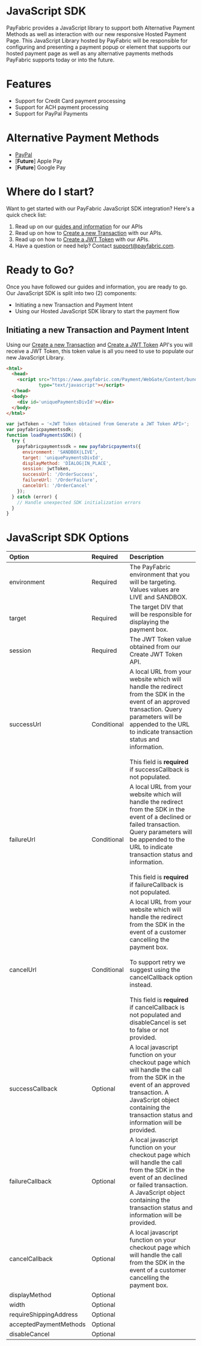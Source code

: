 # JavaScript SDK
PayFabric provides a JavaScript library to support both Alternative Payment Methods as well as interaction with our new responsive Hosted Payment Page.  This JavaScript Library hosted by PayFabric will be responsible for configuring and presenting a payment popup or element that supports our hosted payment page as well as any alternative payments methods PayFabric supports today or into the future.

# Features
* Support for Credit Card payment processing
* Support for ACH payment processing
* Support for PayPal Payments

# Alternative Payment Methods
* [PayPal](Sections/APM.md#paypal)
* [**Future**] Apple Pay
* [**Future**] Google Pay

# Where do I start?

Want to get started with our PayFabric JavaScript SDK integration?  Here's a quick check list:

1. Read up on our [guides and information](https://github.com/PayFabric/APIs/tree/master/PayFabric) for our APIs
2. Read up on how to [Create a new Transaction](https://github.com/PayFabric/APIs/blob/master/PayFabric/Sections/Transactions.md#create-a-transaction) with our APIs.
3. Read up on how to [Create a JWT Token](https://github.com/PayFabric/APIs/blob/master/PayFabric/Sections/JWTToken.md) with our APIs. 
4. Have a question or need help? Contact <support@payfabric.com>.

# Ready to Go?

Once you have followed our guides and information, you are ready to go.  Our JavaScript SDK is split into two (2) components:
* Initiating a new Transaction and Payment Intent
* Using our Hosted JavaScript SDK library to start the payment flow

## Initiating a new Transaction and Payment Intent

Using our [Create a new Transaction](https://github.com/PayFabric/APIs/blob/master/PayFabric/Sections/Transactions.md#create-a-transaction) and [Create a JWT Token](https://github.com/PayFabric/APIs/blob/master/PayFabric/Sections/JWTToken.md#json-web-tokens) API's you will receive a JWT Token, this token value is all you need to use to populate our new JavaScript Library.

```HTML
<html>
  <head>
    <script src="https://www.payfabric.com/Payment/WebGate/Content/bundles/payfabricpayments.bundle.min.js" 
            type="text/javascript"></script>
  </head>
  <body>
    <div id='uniquePaymentsDivId'></div>
  </body>
</html>
```

```javascript
var jwtToken = '<JWT Token obtained from Generate a JWT Token API>';
var payfabricpaymentssdk;
function loadPaymentsSDK() {
  try {
    payfabricpaymentssdk = new payfabricpayments({
      environment: 'SANDBOX|LIVE',
      target: 'uniquePaymentsDivId',
      displayMethod: 'DIALOG|IN_PLACE',
      session: jwtToken,
      successUrl: '/OrderSuccess',
      failureUrl: '/OrderFailure',
      cancelUrl: '/OrderCancel'
    });
  } catch (error) {
    // Handle unexpected SDK initialization errors
  }
}
```

# JavaScript SDK Options

| Option | Required | Description | 
| :-------------  | :-------------  | :------------- |  
| environment | Required | The PayFabric environment that you will be targeting.  Values values are LIVE and SANDBOX. |
| target | Required | The target DIV that will be responsible for displaying the payment box. |
| session | Required | The JWT Token value obtained from our Create JWT Token API. |
| successUrl | Conditional | A local URL from your website which will handle the redirect from the SDK in the event of an approved transaction.  Query parameters will be appended to the URL to indicate transaction status and information.<br/><br/>This field is **required** if successCallback is not populated. |
| failureUrl | Conditional | A local URL from your website which will handle the redirect from the SDK in the event of a declined or failed transaction.  Query parameters will be appended to the URL to indicate transaction status and information.<br/><br/>This field is **required** if failureCallback is not populated. |
| cancelUrl | Conditional | A local URL from your website which will handle the redirect from the SDK in the event of a customer cancelling the payment box. <br/><br/> To support retry we suggest using the cancelCallback option instead.<br/><br/>This field is **required** if cancelCallback is not populated and disableCancel is set to false or not provided. |
| successCallback | Optional | A local javascript function on your checkout page which will handle the call from the SDK in the event of an approved transaction.  A JavaScript object containing the transaction status and information will be provided. |
| failureCallback | Optional | A local javascript function on your checkout page which will handle the call from the SDK in the event of an declined or failed transaction.  A JavaScript object containing the transaction status and information will be provided. |
| cancelCallback | Optional | A local javascript function on your checkout page which will handle the call from the SDK in the event of a customer cancelling the payment box.   |
| displayMethod | Optional | |
| width | Optional | |
| requireShippingAddress | Optional | |
| acceptedPaymentMethods | Optional | |
| disableCancel | Optional | | 
